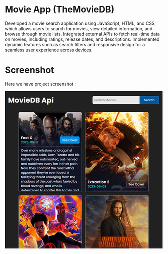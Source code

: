 # Movie App (TheMovieDB)
Developed a movie search application using JavaScript, HTML, and CSS, which allows users to search for movies, view detailed information, and browse through movie lists. Integrated external APIs to fetch real-time data on movies, including ratings, release dates, and descriptions. Implemented dynamic features such as search filters and responsive design for a seamless user experience across devices.


# Screenshot
Here we have project screenshot :

![screenshot](screenshot.jpg)
